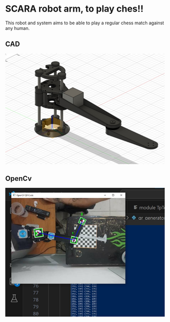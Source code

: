 ﻿# SCARA robot arm, to play ches!!
This robot and system aims to be able to play a regular chess match against any human.

## CAD
![image info](CAD.jpeg)

## OpenCv

![image info](SCARA.jpeg)